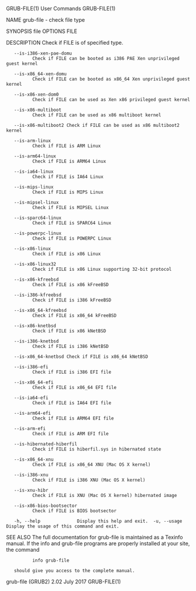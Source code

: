 GRUB-FILE(1)                                                                                    User Commands                                                                                    GRUB-FILE(1)



NAME
       grub-file - check file type

SYNOPSIS
       file OPTIONS FILE

DESCRIPTION
       Check if FILE is of specified type.

       --is-i386-xen-pae-domu
              Check if FILE can be booted as i386 PAE Xen unprivileged guest kernel

       --is-x86_64-xen-domu
              Check if FILE can be booted as x86_64 Xen unprivileged guest kernel

       --is-x86-xen-dom0
              Check if FILE can be used as Xen x86 privileged guest kernel

       --is-x86-multiboot
              Check if FILE can be used as x86 multiboot kernel

       --is-x86-multiboot2 Check if FILE can be used as x86 multiboot2 kernel

       --is-arm-linux
              Check if FILE is ARM Linux

       --is-arm64-linux
              Check if FILE is ARM64 Linux

       --is-ia64-linux
              Check if FILE is IA64 Linux

       --is-mips-linux
              Check if FILE is MIPS Linux

       --is-mipsel-linux
              Check if FILE is MIPSEL Linux

       --is-sparc64-linux
              Check if FILE is SPARC64 Linux

       --is-powerpc-linux
              Check if FILE is POWERPC Linux

       --is-x86-linux
              Check if FILE is x86 Linux

       --is-x86-linux32
              Check if FILE is x86 Linux supporting 32-bit protocol

       --is-x86-kfreebsd
              Check if FILE is x86 kFreeBSD

       --is-i386-kfreebsd
              Check if FILE is i386 kFreeBSD

       --is-x86_64-kfreebsd
              Check if FILE is x86_64 kFreeBSD

       --is-x86-knetbsd
              Check if FILE is x86 kNetBSD

       --is-i386-knetbsd
              Check if FILE is i386 kNetBSD

       --is-x86_64-knetbsd Check if FILE is x86_64 kNetBSD

       --is-i386-efi
              Check if FILE is i386 EFI file

       --is-x86_64-efi
              Check if FILE is x86_64 EFI file

       --is-ia64-efi
              Check if FILE is IA64 EFI file

       --is-arm64-efi
              Check if FILE is ARM64 EFI file

       --is-arm-efi
              Check if FILE is ARM EFI file

       --is-hibernated-hiberfil
              Check if FILE is hiberfil.sys in hibernated state

       --is-x86_64-xnu
              Check if FILE is x86_64 XNU (Mac OS X kernel)

       --is-i386-xnu
              Check if FILE is i386 XNU (Mac OS X kernel)

       --is-xnu-hibr
              Check if FILE is XNU (Mac OS X kernel) hibernated image

       --is-x86-bios-bootsector
              Check if FILE is BIOS bootsector

       -h, --help              Display this help and exit.  -u, --usage             Display the usage of this command and exit.

SEE ALSO
       The full documentation for grub-file is maintained as a Texinfo manual.  If the info and grub-file programs are properly installed at your site, the command

              info grub-file

       should give you access to the complete manual.



grub-file (GRUB2) 2.02                                                                            July 2017                                                                                      GRUB-FILE(1)
